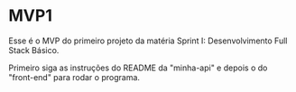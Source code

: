 # MVP1

Esse é o MVP do primeiro projeto da matéria Sprint I: Desenvolvimento Full Stack Básico.

Primeiro siga as instruções do README da  "minha-api" e depois o do "front-end" para rodar o programa.

